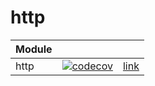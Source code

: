 # http

<!---
https://docs.codecov.com/docs/status-badges
-->

| Module |   |   |
|--------|---|---|
|  http  | [![codecov](https://codecov.io/gh/ifnotnil/x/graph/badge.svg?token=n0t9q5Y3Sf&flag=http)](https://codecov.io/gh/ifnotnil/x) | [link](http/README.md) |
